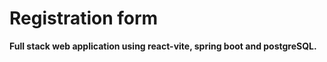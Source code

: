 # Registration form

**Full stack web application using react-vite, spring boot and postgreSQL.**



